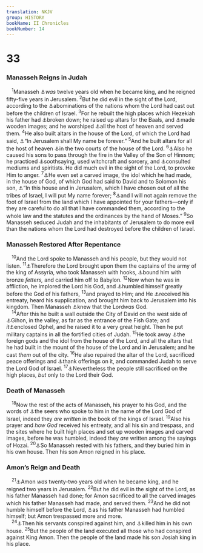 ```yaml
---
translation: NKJV
group: HISTORY
bookName: II Chronicles 
bookNumber: 14
---
```


<div class="title"><h1>33</h1><h3>Manasseh Reigns in Judah</h3></div>
<span class="verse 2su_33_1"> <sup>1</sup>Manasseh <a data-toggle="tooltip" data-placement="bottom" title="2 Kin. 21:1–9">⚓</a><i>was</i> twelve years old when he became king, and he reigned fifty-five years in Jerusalem. </span>
<span class="verse 2su_33_2"><sup>2</sup>But he did evil in the sight of the Lord, according to the <a data-toggle="tooltip" data-placement="bottom" title="(Deut. 18:9–12); 2 Chr. 28:3; (Jer. 15:4)">⚓</a>abominations of the nations whom the Lord had cast out before the children of Israel. </span>
<span class="verse 2su_33_3"><sup>3</sup>For he rebuilt the high places which Hezekiah his father had <a data-toggle="tooltip" data-placement="bottom" title="2 Kin. 18:4; 2 Chr. 30:14; 31:1">⚓</a>broken down; he raised up altars for the Baals, and <a data-toggle="tooltip" data-placement="bottom" title="Deut. 16:21; 2 Kin. 23:5, 6">⚓</a>made wooden images; and he worshiped <a data-toggle="tooltip" data-placement="bottom" title="Deut. 17:3">⚓</a>all the host of heaven and served them. </span>
<span class="verse 2su_33_4"><sup>4</sup>He also built altars in the house of the Lord, of which the Lord had said, <a data-toggle="tooltip" data-placement="bottom" title="Deut. 12:11; 1 Kin. 8:29; 9:3; 2 Chr. 6:6; 7:16">⚓</a>“In Jerusalem shall My name be forever.” </span>
<span class="verse 2su_33_5"><sup>5</sup>And he built altars for all the host of heaven <a data-toggle="tooltip" data-placement="bottom" title="2 Chr. 4:9">⚓</a>in the two courts of the house of the Lord. </span>
<span class="verse 2su_33_6"><sup>6</sup><a data-toggle="tooltip" data-placement="bottom" title="(Lev. 18:21); Deut. 18:10; 2 Kin. 23:10; 2 Chr. 28:3; Ezek. 23:37, 39">⚓</a>Also he caused his sons to pass through the fire in the Valley of the Son of Hinnom; he practiced <a data-toggle="tooltip" data-placement="bottom" title="Deut. 18:11; 2 Kin. 17:17">⚓</a>soothsaying, used witchcraft and sorcery, and <a data-toggle="tooltip" data-placement="bottom" title="(Lev. 19:31; 20:27); 2 Kin. 21:6">⚓</a>consulted mediums and spiritists. He did much evil in the sight of the Lord, to provoke Him to anger. </span>
<span class="verse 2su_33_7"><sup>7</sup><a data-toggle="tooltip" data-placement="bottom" title="2 Kin. 21:7; 2 Chr. 25:14">⚓</a>He even set a carved image, the idol which he had made, in the house of God, of which God had said to David and to Solomon his son, <a data-toggle="tooltip" data-placement="bottom" title="Ps. 132:14">⚓</a>“In this house and in Jerusalem, which I have chosen out of all the tribes of Israel, I will put My name forever; </span>
<span class="verse 2su_33_8"><sup>8</sup><a data-toggle="tooltip" data-placement="bottom" title="2 Sam. 7:10">⚓</a>and I will not again remove the foot of Israel from the land which I have appointed for your fathers—only if they are careful to do all that I have commanded them, according to the whole law and the statutes and the ordinances by the hand of Moses.” </span>
<span class="verse 2su_33_9"><sup>9</sup>So Manasseh seduced Judah and the inhabitants of Jerusalem to do more evil than the nations whom the Lord had destroyed before the children of Israel.<br/></span>
<div class="title"><h3>Manasseh Restored After Repentance</h3></div>
<span class="verse 2su_33_10"> <sup>10</sup>And the Lord spoke to Manasseh and his people, but they would not listen. </span>
<span class="verse 2su_33_11"><sup>11</sup><a data-toggle="tooltip" data-placement="bottom" title="Deut. 28:36">⚓</a>Therefore the Lord brought upon them the captains of the army of the king of Assyria, who took Manasseh with hooks, <a data-toggle="tooltip" data-placement="bottom" title="2 Chr. 36:6; Job 36:8; Ps. 107:10, 11">⚓</a>bound him with bronze <i>fetters,</i> and carried him off to Babylon. </span>
<span class="verse 2su_33_12"><sup>12</sup>Now when he was in affliction, he implored the Lord his God, and <a data-toggle="tooltip" data-placement="bottom" title="2 Chr. 7:14; 32:26; (1 Pet. 5:6)">⚓</a>humbled himself greatly before the God of his fathers, </span>
<span class="verse 2su_33_13"><sup>13</sup>and prayed to Him; and He <a data-toggle="tooltip" data-placement="bottom" title="1 Chr. 5:20; Ezra 8:23">⚓</a>received his entreaty, heard his supplication, and brought him back to Jerusalem into his kingdom. Then Manasseh <a data-toggle="tooltip" data-placement="bottom" title="1 Kin. 20:13; Ps. 9:16; Dan. 4:25">⚓</a>knew that the Lord<i>was</i> God.<br/></span>
<span class="verse 2su_33_14"> <sup>14</sup>After this he built a wall outside the City of David on the west side of <a data-toggle="tooltip" data-placement="bottom" title="1 Kin. 1:33">⚓</a>Gihon, in the valley, as far as the entrance of the Fish Gate; and <i>it</i><a data-toggle="tooltip" data-placement="bottom" title="2 Chr. 27:3">⚓</a>enclosed Ophel, and he raised it to a very great height. Then he put military captains in all the fortified cities of Judah. </span>
<span class="verse 2su_33_15"><sup>15</sup>He took away <a data-toggle="tooltip" data-placement="bottom" title="2 Chr. 33:3, 5, 7">⚓</a>the foreign gods and the idol from the house of the Lord, and all the altars that he had built in the mount of the house of the Lord and in Jerusalem; and he cast <i>them</i> out of the city. </span>
<span class="verse 2su_33_16"><sup>16</sup>He also repaired the altar of the Lord, sacrificed peace offerings and <a data-toggle="tooltip" data-placement="bottom" title="Lev. 7:12">⚓</a>thank offerings on it, and commanded Judah to serve the Lord God of Israel. </span>
<span class="verse 2su_33_17"><sup>17</sup><a data-toggle="tooltip" data-placement="bottom" title="2 Chr. 32:12">⚓</a>Nevertheless the people still sacrificed on the high places, <i>but</i> only to the Lord their God.<br/></span>
<div class="title"><h3>Death of Manasseh</h3></div>
<span class="verse 2su_33_18"> <sup>18</sup>Now the rest of the acts of Manasseh, his prayer to his God, and the words of <a data-toggle="tooltip" data-placement="bottom" title="1 Sam. 9:9">⚓</a>the seers who spoke to him in the name of the Lord God of Israel, indeed they <i>are</i> <i>written</i> in the book of the kings of Israel. </span>
<span class="verse 2su_33_19"><sup>19</sup>Also his prayer and <i>how</i> <i>God</i> received his entreaty, and all his sin and trespass, and the sites where he built high places and set up wooden images and carved images, before he was humbled, indeed they <i>are</i> written among the sayings of Hozai. </span>
<span class="verse 2su_33_20"><sup>20</sup><a data-toggle="tooltip" data-placement="bottom" title="1 Kin. 1:21; 2 Kin. 21:18">⚓</a>So Manasseh rested with his fathers, and they buried him in his own house. Then his son Amon reigned in his place.<br/></span>
<div class="title"><h3>Amon’s Reign and Death</h3></div>
<span class="verse 2su_33_21"> <sup>21</sup><a data-toggle="tooltip" data-placement="bottom" title="2 Kin. 21:19–24; 1 Chr. 3:14">⚓</a>Amon <i>was</i> twenty-two years old when he became king, and he reigned two years in Jerusalem. </span>
<span class="verse 2su_33_22"><sup>22</sup>But he did evil in the sight of the Lord, as his father Manasseh had done; for Amon sacrificed to all the carved images which his father Manasseh had made, and served them. </span>
<span class="verse 2su_33_23"><sup>23</sup>And he did not humble himself before the Lord, <a data-toggle="tooltip" data-placement="bottom" title="2 Chr. 33:12, 19">⚓</a>as his father Manasseh had humbled himself; but Amon trespassed more and more.<br/></span>
<span class="verse 2su_33_24"> <sup>24</sup><a data-toggle="tooltip" data-placement="bottom" title="2 Kin. 21:23, 24; 2 Chr. 24:25">⚓</a>Then his servants conspired against him, and <a data-toggle="tooltip" data-placement="bottom" title="2 Chr. 25:27">⚓</a>killed him in his own house. </span>
<span class="verse 2su_33_25"><sup>25</sup>But the people of the land executed all those who had conspired against King Amon. Then the people of the land made his son Josiah king in his place.<br/></span>
